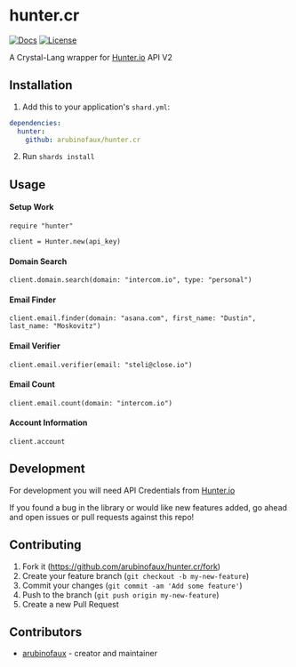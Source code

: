 # hunter.cr

[![Docs](https://img.shields.io/badge/docs-available-brightgreen.svg)](https://arubinofaux.github.io/hunter.cr/index.html)
[![License](https://img.shields.io/github/license/arubinofaux/hunter.cr)](https://github.com/arubinofaux/hunter.cr/blob/master/LICENSE)

A Crystal-Lang wrapper for [Hunter.io](https://hunter.io) API V2

## Installation

1. Add this to your application's `shard.yml`:

```yaml
dependencies:
  hunter:
    github: arubinofaux/hunter.cr
```

2. Run `shards install`

## Usage

#### Setup Work

```crystal
require "hunter"

client = Hunter.new(api_key)
```

#### Domain Search

```crystal
client.domain.search(domain: "intercom.io", type: "personal")
```

#### Email Finder

```crystal
client.email.finder(domain: "asana.com", first_name: "Dustin", last_name: "Moskovitz")
```

#### Email Verifier

```crystal
client.email.verifier(email: "steli@close.io")
```

#### Email Count

```crystal
client.email.count(domain: "intercom.io")
```

#### Account Information

```crystal
client.account
```

## Development

For development you will need API Credentials from [Hunter.io](https://hunter.io/api_keys)

If you found a bug in the library or would like new features added, go ahead and open issues or pull requests against this repo!

## Contributing

1. Fork it (<https://github.com/arubinofaux/hunter.cr/fork>)
2. Create your feature branch (`git checkout -b my-new-feature`)
3. Commit your changes (`git commit -am 'Add some feature'`)
4. Push to the branch (`git push origin my-new-feature`)
5. Create a new Pull Request

## Contributors

- [arubinofaux](https://github.com/arubinofaux) - creator and maintainer
